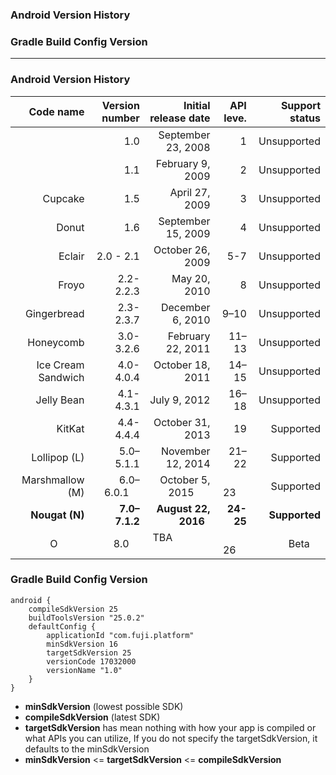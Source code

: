 ### Android Version History
### Gradle Build Config Version

--------------------

### Android Version History

|   Code name	|   Version number	|   Initial release date |   API leve.  |   Support status|
|--: 		      |--:					       |--:                    |--:           |--:           |
|   			    |      1.0          | September 23, 2008     |      1       |   Unsupported   |
|   			    |      1.1          |February 9, 2009        |      2       |   Unsupported  |
|Cupcake     |      1.5			      |  April 27, 2009        |      3       |    Unsupported |
|Donut       |      1.6		        |  September 15, 2009    |      4       |    Unsupported |
|Eclair      |      2.0 - 2.1	    |  October 26, 2009      |      5-7     |    Unsupported |
|Froyo       |      2.2-2.2.3	    |  May 20, 2010          |       8      |    Unsupported |
|Gingerbread |      2.3-2.3.7     |  December 6, 2010      |     9–10     |    Unsupported |
|Honeycomb   |      3.0-3.2.6	    |  February 22, 2011     |     11–13    |    Unsupported |
|Ice Cream Sandwich|  4.0-4.0.4	  |  October 18, 2011      |     14–15    |    Unsupported |
|Jelly Bean  |      4.1-4.3.1     |  July 9, 2012          |      16–18   |    Unsupported |
|KitKat      |      4.4-4.4.4		  |  October 31, 2013      |      19      |    Supported   |
|Lollipop (L)|      5.0–5.1.1     |  November 12, 2014     |      21–22   |    Supported   |
|Marshmallow (M)|   6.0–6.0.1     |  October 5, 2015       |       23     |    Supported   |
|**Nougat (N)**  |  **7.0–7.1.2** |  **August 22, 2016**   |   **24-25**  | **Supported**  |
|O           |      8.0			      |  TBA                   |       26     |    Beta        |


### Gradle Build Config Version
```
android {
    compileSdkVersion 25
    buildToolsVersion "25.0.2"
    defaultConfig {
        applicationId "com.fuji.platform"
        minSdkVersion 16
        targetSdkVersion 25
        versionCode 17032000
        versionName "1.0"
    }
}
```

* **minSdkVersion** (lowest possible SDK)
* **compileSdkVersion** (latest SDK)
* **targetSdkVersion** has mean nothing with how your app is compiled or what APIs you can utilize, If you do not specify the targetSdkVersion, it defaults to the minSdkVersion
* **minSdkVersion** <= **targetSdkVersion** <= **compileSdkVersion**


